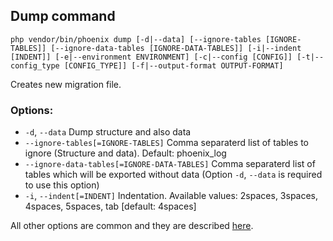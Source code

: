 ## Dump command
`php vendor/bin/phoenix dump [-d|--data] [--ignore-tables [IGNORE-TABLES]] [--ignore-data-tables [IGNORE-DATA-TABLES]] [-i|--indent [INDENT]] [-e|--environment ENVIRONMENT] [-c|--config [CONFIG]] [-t|--config_type [CONFIG_TYPE]] [-f|--output-format OUTPUT-FORMAT]`

Creates new migration file.

### Options:
- `-d`, `--data` Dump structure and also data
- `--ignore-tables[=IGNORE-TABLES]` Comma separaterd list of tables to ignore (Structure and data). Default: phoenix_log
- `--ignore-data-tables[=IGNORE-DATA-TABLES]` Comma separaterd list of tables which will be exported without data (Option `-d`, `--data` is required to use this option)
- `-i`, `--indent[=INDENT]` Indentation. Available values: 2spaces, 3spaces, 4spaces, 5spaces, tab [default: 4spaces]

All other options are common and they are described [here](commands.md).
